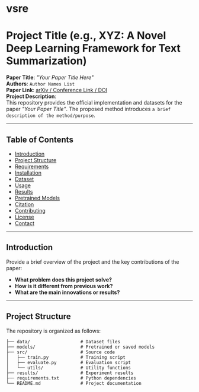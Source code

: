 # vsre

# Project Title (e.g., **XYZ: A Novel Deep Learning Framework for Text Summarization**)

**Paper Title**: *"Your Paper Title Here"*  
**Authors**: `Author Names List`  
**Paper Link**: [arXiv / Conference Link / DOI](#)  
**Project Description**:  
This repository provides the official implementation and datasets for the paper *"Your Paper Title"*. The proposed method introduces `a brief description of the method/purpose`.  

---

## Table of Contents

- [Introduction](#introduction)
- [Project Structure](#project-structure)
- [Requirements](#requirements)
- [Installation](#installation)
- [Dataset](#dataset)
- [Usage](#usage)
- [Results](#results)
- [Pretrained Models](#pretrained-models)
- [Citation](#citation)
- [Contributing](#contributing)
- [License](#license)
- [Contact](#contact)

---

## Introduction

Provide a brief overview of the project and the key contributions of the paper:

- **What problem does this project solve?**  
- **How is it different from previous work?**  
- **What are the main innovations or results?**  

---

## Project Structure

The repository is organized as follows:

```plaintext
├── data/                   # Dataset files
├── models/                 # Pretrained or saved models
├── src/                    # Source code
│   ├── train.py            # Training script
│   ├── evaluate.py         # Evaluation script
│   └── utils/              # Utility functions
├── results/                # Experiment results
├── requirements.txt        # Python dependencies
└── README.md               # Project documentation

